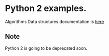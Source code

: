 # Python 2 examples.

Algorithms Data structures documentation is [here](data_structs/README.md)

## Note

Python 2 is going to be deprecated soon.
